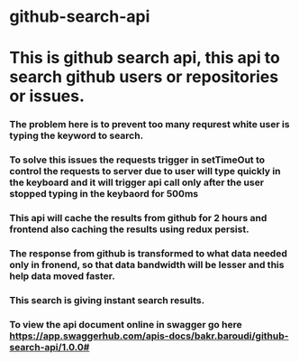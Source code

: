 # github-search-api

# This is github search api, this api to search github users or repositories or issues.

### The problem here is to prevent too many requrest white user is typing the keyword to search.

### To solve this issues the requests trigger in setTimeOut to control the requests to server due to user will type quickly in the keyboard and it will trigger api call only after the user stopped typing in the keybaord for 500ms

### This api will cache the results from github for 2 hours and frontend also caching the results using redux persist.

### The response from github is transformed to what data needed only in fronend, so that data bandwidth will be lesser and this help data moved faster.

### This search is giving instant search results.

### To view the api document online in swagger go here https://app.swaggerhub.com/apis-docs/bakr.baroudi/github-search-api/1.0.0#
